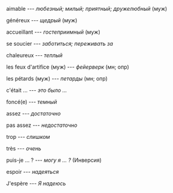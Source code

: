 aimable --- *любезный; милый; приятный; дружелюбный* (муж)



généreux --- *щедрый* (муж)



accueillant --- *гостеприимный* (муж)



se soucier --- *заботиться; переживать за*



chaleureux --- *теплый*



les feux d'artifice (муж) --- *фейерверк* (мн; опр)



les pétards (муж) --- *петарды* (мн; опр)



c'était ... --- *это было ...*



foncé(e) --- *темный*



assez --- *достаточно*



pas assez --- *недостаточно*



trop --- *слишком*



très --- *очень*



puis-je ... ? --- *могу я ... ?* (Инверсия)



espoir --- *надеяться*



J'espère --- *Я надеюсь*